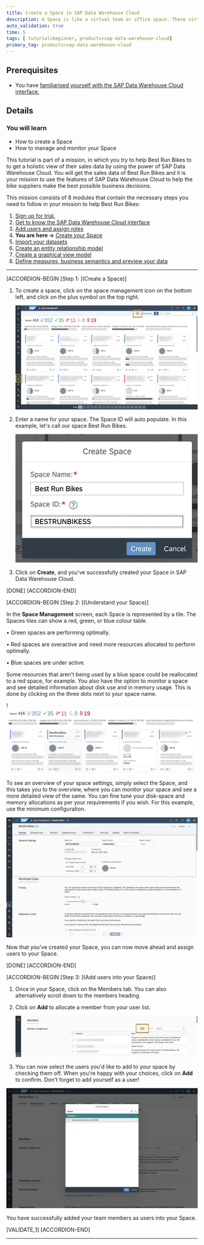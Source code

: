 ```yaml
---
title: Create a Space in SAP Data Warehouse Cloud
description: A Space is like a virtual team or office space. These virtual workspaces are designed for an individual or a group of users to perform their data modeling and data integration. Spaces are totally isolated from each other and can be assigned quotas for available disk space, CPU usage, runtime hours, and memory usage.
auto_validation: true
time: 5
tags: [ tutorial>beginner, products>sap-data-warehouse-cloud]
primary_tag: products>sap-data-warehouse-cloud
---
```


## Prerequisites
 - You have [familiarised yourself with the SAP Data Warehouse Cloud interface.](data-warehouse-cloud-2-interface)

## Details
### You will learn
  - How to create a Space
  - How to manage and monitor your Space

  This tutorial is part of a mission, in which you try to help Best Run Bikes to to get a holistic view of their sales data by using the power of SAP Data Warehouse Cloud. You will get the sales data of Best Run Bikes and it is your mission to use the features of SAP Data Warehouse Cloud to help the bike suppliers make the best possible business decisions.

  This mission consists of 8 modules that contain the necessary steps you need to follow in your mission to help Best Run Bikes:

  1. [Sign up for trial.](data-warehouse-cloud-1-begin-trial)
  2. [Get to know the SAP Data Warehouse Cloud interface](data-warehouse-cloud-2-interface)
  3. [Add users and assign roles](data-warehouse-cloud-3-add-users)
  4. **You are here ->** [Create your Space](data-warehouse-cloud-4-spaces)
  5. [Import your datasets](data-warehouse-cloud-5-import-dataset)
  6. [Create an entity relationship model](data-warehouse-cloud-6-entityrelationship-model)
  7. [Create a graphical view model](data-warehouse-cloud-7-graphicalview)
  8. [Define measures, business semantics and preview your data](data-warehouse-cloud-8-define-measures)

---

[ACCORDION-BEGIN [Step 1: ](Create a Space)]

1.	To create a space, click on the space management icon on the bottom left, and click on the plus symbol on the top right.

    ![Create Space](T04-Picture1.png)

2.	Enter a name for your space. The Space ID will auto populate. In this example, let's call our space Best Run Bikes.

    ![Space Name](T04-Picture2.png)

3.	Click on **Create**, and you've successfully created your Space in SAP Data Warehouse Cloud.

[DONE]
[ACCORDION-END]

[ACCORDION-BEGIN [Step 2: ](Understand your Space)]

In the **Space Management** screen, each Space is represented by a tile. The Spaces tiles can show a red, green, or blue colour table.

•	Green spaces are performing optimally.

•	Red spaces are overactive and need more resources allocated to perform optimally.

•	Blue spaces are under active.

Some resources that aren't being used by a blue space could be reallocated to a red space, for example. You also have the option to monitor a space and see detailed information about disk use and in memory usage. This is done by clicking on the three dots next to your space name.

!![Space Overview](T04-Picture3.png)

To see an overview of your space settings, simply select the Space, and this takes you to the overview, where you can monitor your space and see a more detailed view of the same. You can fine tune your disk-space and memory allocations as per your requirements if you wish. For this example, use the minimum configuration.

![Space Details](T04-Picture4.png)

Now that you've created your Space, you can now move ahead and assign users to your Space.

[DONE]
[ACCORDION-END]

[ACCORDION-BEGIN [Step 3: ](Add users into your Space)]

1.	Once in your Space, click on the Members tab. You can also alternatively scroll down to the members heading.
2.	Click on **Add** to allocate a member from your user list.

    ![Add Users](T04-Picture5.png)

3.	You can now select the users you'd like to add to your space by checking them off. When you're happy with your choices, click on **Add** to confirm. Don't forget to add yourself as a user!

![Select User](T04-Picture6.png)

You have successfully added your team members as users into your Space.

[VALIDATE_1]
[ACCORDION-END]

---
